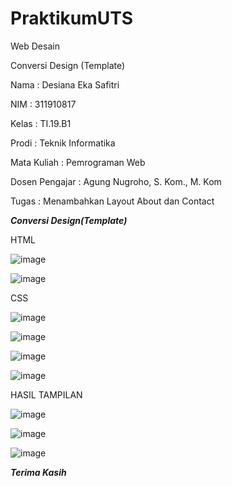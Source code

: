 # PraktikumUTS
Web Desain

Conversi Design (Template)

Nama : Desiana Eka Safitri

NIM : 311910817

Kelas : TI.19.B1

Prodi : Teknik Informatika

Mata Kuliah : Pemrograman Web

Dosen Pengajar : Agung Nugroho, S. Kom., M. Kom

Tugas : Menambahkan Layout About dan Contact



*__Conversi Design(Template)__*

HTML

![image](https://user-images.githubusercontent.com/81596251/116812473-211eef00-ab79-11eb-8bb5-44bfcfdb6767.png)

![image](https://user-images.githubusercontent.com/81596251/116812523-53c8e780-ab79-11eb-950e-b4ffe2c0affb.png)


CSS

![image](https://user-images.githubusercontent.com/81596251/116812533-68a57b00-ab79-11eb-919d-2b067c28478c.png)

![image](https://user-images.githubusercontent.com/81596251/116812548-7c50e180-ab79-11eb-814d-f21428fc9ffa.png)

![image](https://user-images.githubusercontent.com/81596251/116812591-abffe980-ab79-11eb-9d7c-eec152b379a0.png)

![image](https://user-images.githubusercontent.com/81596251/116812614-c89c2180-ab79-11eb-8e22-08047d5898f9.png)


HASIL TAMPILAN

![image](https://user-images.githubusercontent.com/81596251/116812641-ee292b00-ab79-11eb-8f11-45f1cef39d89.png)

![image](https://user-images.githubusercontent.com/81596251/116812652-fe410a80-ab79-11eb-933e-b45e3b0354bd.png)

![image](https://user-images.githubusercontent.com/81596251/116812659-0d27bd00-ab7a-11eb-8c1b-1b141cd8fafc.png)


*__Terima Kasih__*
